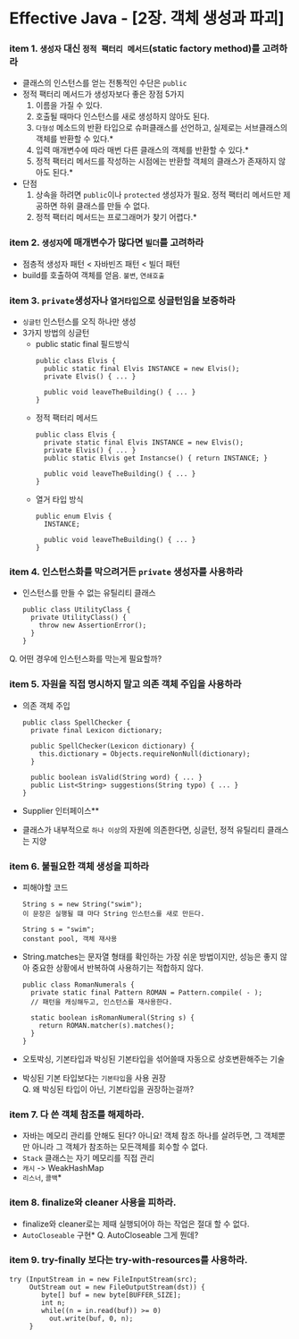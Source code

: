 # Effective Java - [2장. 객체 생성과 파괴]

### item 1. `생성자` 대신 `정적 팩터리 메서드`(static factory method)를 고려하라
- 클래스의 인스턴스를 얻는 전통적인 수단은 `public`
- 정적 팩터리 메서드가 생성자보다 좋은 장점 5가지
  1. 이름을 가질 수 있다.
  2. 호출될 때마다 인스턴스를 새로 생성하지 않아도 된다.
  3. `다형성` 메소드의 반환 타입으로 슈퍼클래스를 선언하고, 실제로는 서브클래스의 객체를 반환할 수 있다.*
  4. 입력 매개변수에 따라 매번 다른 클래스의 객체를 반환할 수 있다.*
  5. 정적 팩터리 메서드를 작성하는 시점에는 반환할 객체의 클래스가 존재하지 않아도 된다.*
- 단점
  1. 상속을 하려면 `public`이나 `protected` 생성자가 필요. 정적 팩터리 메서드만 제공하면 하위 클래스를 만들 수 없다.
  2. 정적 팩터리 메서드는 프로그래머가 찾기 어렵다.*

### item 2. `생성자`에 매개변수가 많다면 `빌더`를 고려하라
- 점층적 생성자 패턴 < 자바빈즈 패턴 < 빌더 패턴
- build를 호출하여 객체를 얻음. `불변`, `연쇄호출`

### item 3. `private`생성자나 `열거타입`으로 싱글턴임을 보증하라
- `싱글턴` 인스턴스를 오직 하나만 생성
- 3가지 방법의 싱글턴
  - public static final 필드방식
    ```
    public class Elvis {
      public static final Elvis INSTANCE = new Elvis();
      private Elvis() { ... }
      
      public void leaveTheBuilding() { ... }
    }
    ```
  - 정적 팩터리 메서드
    ```
    public class Elvis {
      private static final Elvis INSTANCE = new Elvis();
      private Elvis() { ... }
      public static Elvis get Instancse() { return INSTANCE; }
      
      public void leaveTheBuilding() { ... }
    }
    ```
  - 열거 타입 방식
    ```
    public enum Elvis {
      INSTANCE;
      
      public void leaveTheBuilding() { ... }
    }
    ```
### item 4. 인스턴스화를 막으려거든 `private` 생성자를 사용하라
- 인스턴스를 만들 수 없는 유틸리티 클래스
  ```
  public class UtilityClass {
    private UtilityClass() {
      throw new AssertionError();
    }
  }
  ```
Q. 어떤 경우에 인스턴스화를 막는게 필요할까?

### item 5. 자원을 직접 명시하지 말고 의존 객체 주입을 사용하라
- 의존 객체 주입
  ```
  public class SpellChecker {
    private final Lexicon dictionary;

    public SpellChecker(Lexicon dictionary) {
      this.dictionary = Objects.requireNonNull(dictionary);
    }

    public boolean isValid(String word) { ... }
    public List<String> suggestions(String typo) { ... }
  }
  ```

- Supplier<T> 인터페이스**
- 클래스가 내부적으로 `하나 이상`의 자원에 의존한다면, 싱글턴, 정적 유틸리티 클래스는 지양
  
### item 6. 불필요한 객체 생성을 피하라
- 피해야할 코드
  ```
  String s = new String("swim");
  이 문장은 실행될 떄 마다 String 인스턴스를 새로 만든다. 
  ```
  
  ```
  String s = "swim";
  constant pool, 객체 재사용
  ```
- String.matches는 문자열 형태를 확인하는 가장 쉬운 방법이지만, 성능은 좋지 않아 중요한 상황에서 반복하여 사용하기는 적합하지 않다.
  ```
  public class RomanNumerals {
    private static final Pattern ROMAN = Pattern.compile( - );
    // 패턴을 캐싱해두고, 인스턴스를 재사용한다.
  
    static boolean isRomanNumeral(String s) {
      return ROMAN.matcher(s).matches();
    }
  }
  ```
- 오토박싱, 기본타입과 박싱된 기본타입을 섞어쓸때 자동으로 상호변환해주는 기술
- 박싱된 기본 타입보다는 `기본타입`을 사용 권장<br>
Q. 왜 박싱된 타입이 아닌, 기본타입을 권장하는걸까?

### item 7. 다 쓴 객체 참조를 해제하라.
- 자바는 메모리 관리를 안해도 된다? 아니요!
  객체 참조 하나를 살려두면, 그 객체뿐만 아니라 그 객체가 참조하는 모든객체를 회수할 수 없다.
- `Stack` 클래스는 자기 메모리를 직접 관리
- `캐시` -> WeakHashMap
- `리스너`, `콜백`*

### item 8. finalize와 cleaner 사용을 피하라.
- finalize와 cleaner로는 제때 실행되어야 하는 작업은 절대 할 수 없다.
- `AutoCloseable` 구현*
Q. AutoCloseable 그게 뭔데?

### item 9. try-finally 보다는 try-with-resources를 사용하라.
```
try (InputStream in = new FileInputStream(src);
     OutStream out = new FileOutputStream(dst)) {
        byte[] buf = new byte[BUFFER_SIZE];
        int n;
        while((n = in.read(buf)) >= 0)
          out.write(buf, 0, n);
     }
```

